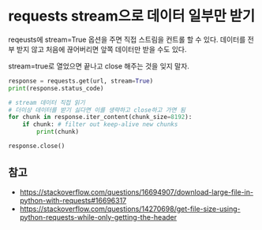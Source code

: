 # requests stream으로 데이터 일부만 받기

reqeusts에 stream=True 옵션을 주면 직접 스트림을 컨트롤 할 수 있다. 데이터를 전부 받지 않고 처음에 끊어버리면 앞쪽 데이터만 받을 수도 있다. 

stream=true로 열었으면 끝나고 close 해주는 것을 잊지 말자.

```python
response = requests.get(url, stream=True)
print(response.status_code)

# stream 데이터 직접 읽기
# 더이상 데이터를 받기 싫다면 이를 생략하고 close하고 가면 됨
for chunk in response.iter_content(chunk_size=8192): 
	if chunk: # filter out keep-alive new chunks
		print(chunk)

response.close()
```


## 참고
* https://stackoverflow.com/questions/16694907/download-large-file-in-python-with-requests#16696317
* https://stackoverflow.com/questions/14270698/get-file-size-using-python-requests-while-only-getting-the-header